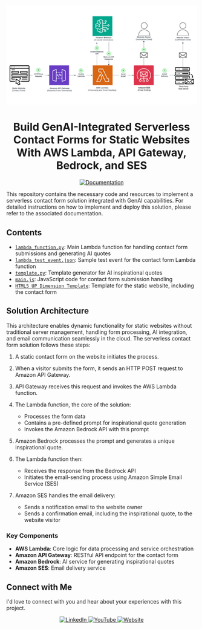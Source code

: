 ![Solution](/solution_architecture.png)

<h1 align="center">Build GenAI-Integrated Serverless Contact Forms for Static Websites With AWS Lambda, API Gateway, Bedrock, and SES</h1>

<p align="center">
  <a href="https://docs.digitalden.cloud/posts/build-genai-integrated-serverless-contact-forms-for-static-websites-with-aws-lambda-api-gateway-bedrock-and-ses/" target="_blank">
    <img src="https://img.shields.io/badge/Documentation-008CBA?style=for-the-badge&logo=read-the-docs&logoColor=white&labelColor=005f7f" alt="Documentation">
  </a>

This repository contains the necessary code and resources to implement a serverless contact form solution integrated with GenAI capabilities. For detailed instructions on how to implement and deploy this solution, please refer to the associated documentation.

## Contents

- [`lambda_function.py`](./lambda_function.py): Main Lambda function for handling contact form submissions and generating AI quotes
- [`lambda_test_event.json`](./lambda_test_event.json): Sample test event for the contact form Lambda function
- [`template.py`](./template.py): Template generator for AI inspirational quotes
- [`main.js`](./main.js): JavaScript code for contact form submission handling
- [`HTML5 UP Dimension Template`](./html5up-dimension): Template for the static website, including the contact form

## Solution Architecture

This architecture enables dynamic functionality for static websites without traditional server management, handling form processing, AI integration, and email communication seamlessly in the cloud. The serverless contact form solution follows these steps:

1. A static contact form on the website initiates the process.

2. When a visitor submits the form, it sends an HTTP POST request to Amazon API Gateway.

3. API Gateway receives this request and invokes the AWS Lambda function.

4. The Lambda function, the core of the solution:
   - Processes the form data
   - Contains a pre-defined prompt for inspirational quote generation
   - Invokes the Amazon Bedrock API with this prompt

5. Amazon Bedrock processes the prompt and generates a unique inspirational quote.

6. The Lambda function then:
   - Receives the response from the Bedrock API
   - Initiates the email-sending process using Amazon Simple Email Service (SES)

7. Amazon SES handles the email delivery:
   - Sends a notification email to the website owner
   - Sends a confirmation email, including the inspirational quote, to the website visitor

### Key Components

- **AWS Lambda**: Core logic for data processing and service orchestration
- **Amazon API Gateway**: RESTful API endpoint for the contact form
- **Amazon Bedrock**: AI service for generating inspirational quotes
- **Amazon SES**: Email delivery service

## Connect with Me

I'd love to connect with you and hear about your experiences with this project.

<p align="center">
  <a href="https://www.linkedin.com/in/digitalden/" target="_blank">
    <img src="https://img.shields.io/badge/LinkedIn-0077B5?style=for-the-badge&logo=linkedin&logoColor=white&labelColor=004a76" alt="LinkedIn">
  </a>
  <a href="https://www.youtube.com/@DigitalDenCloud" target="_blank">
    <img src="https://img.shields.io/badge/YouTube-FF0000?style=for-the-badge&logo=youtube&logoColor=white&labelColor=b30000" alt="YouTube">
  </a>
  <a href="https://digitalden.cloud" target="_blank">
    <img src="https://img.shields.io/badge/Website-4285F4?style=for-the-badge&logo=google-chrome&logoColor=white&labelColor=2a75f3" alt="Website">
  </a>
</p>